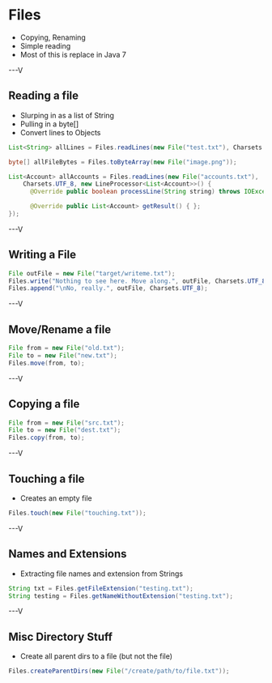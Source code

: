 # Files

* Copying, Renaming
* Simple reading
* Most of this is replace in Java 7

---V

## Reading a file

* Slurping in as a list of String
* Pulling in a byte[]
* Convert lines to Objects

```java
List<String> allLines = Files.readLines(new File("test.txt"), Charsets.UTF_8);

byte[] allFileBytes = Files.toByteArray(new File("image.png"));

List<Account> allAccounts = Files.readLines(new File("accounts.txt"),
    Charsets.UTF_8, new LineProcessor<List<Account>>() {
      @Override public boolean processLine(String string) throws IOException { }

      @Override public List<Account> getResult() { };
});
```

---V

## Writing a File

```java
File outFile = new File("target/writeme.txt");
Files.write("Nothing to see here. Move along.", outFile, Charsets.UTF_8);
Files.append("\nNo, really.", outFile, Charsets.UTF_8);
```
---V

## Move/Rename a file

```java
File from = new File("old.txt");
File to = new File("new.txt");
Files.move(from, to);
```

---V

## Copying a file

```java
File from = new File("src.txt");
File to = new File("dest.txt");
Files.copy(from, to);
```

---V

## Touching a file

* Creates an empty file

```java
Files.touch(new File("touching.txt"));
```

---V

## Names and Extensions

* Extracting file names and extension from Strings

```java
String txt = Files.getFileExtension("testing.txt");
String testing = Files.getNameWithoutExtension("testing.txt");
```
---V

## Misc Directory Stuff

* Create all parent dirs to a file (but not the file)

```java
Files.createParentDirs(new File("/create/path/to/file.txt"));
```
